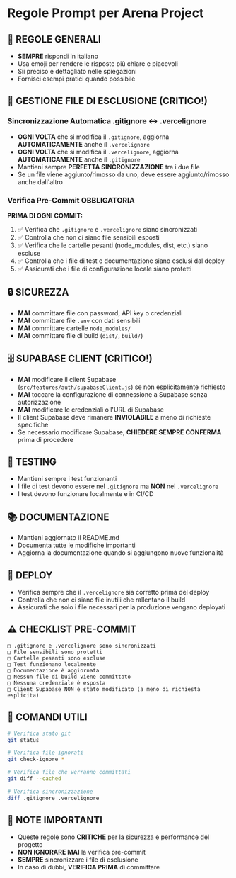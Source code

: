 # Regole Prompt per Arena Project

## 🚀 REGOLE GENERALI
- **SEMPRE** rispondi in italiano
- Usa emoji per rendere le risposte più chiare e piacevoli
- Sii preciso e dettagliato nelle spiegazioni
- Fornisci esempi pratici quando possibile

## 📁 GESTIONE FILE DI ESCLUSIONE (CRITICO!)
### Sincronizzazione Automatica .gitignore ↔ .vercelignore
- **OGNI VOLTA** che si modifica il `.gitignore`, aggiorna **AUTOMATICAMENTE** anche il `.vercelignore`
- **OGNI VOLTA** che si modifica il `.vercelignore`, aggiorna **AUTOMATICAMENTE** anche il `.gitignore`
- Mantieni sempre **PERFETTA SINCRONIZZAZIONE** tra i due file
- Se un file viene aggiunto/rimosso da uno, deve essere aggiunto/rimosso anche dall'altro

### Verifica Pre-Commit OBBLIGATORIA
**PRIMA DI OGNI COMMIT:**
1. ✅ Verifica che `.gitignore` e `.vercelignore` siano sincronizzati
2. ✅ Controlla che non ci siano file sensibili esposti
3. ✅ Verifica che le cartelle pesanti (node_modules, dist, etc.) siano escluse
4. ✅ Controlla che i file di test e documentazione siano esclusi dal deploy
5. ✅ Assicurati che i file di configurazione locale siano protetti

## 🔒 SICUREZZA
- **MAI** committare file con password, API key o credenziali
- **MAI** committare file `.env` con dati sensibili
- **MAI** committare cartelle `node_modules/`
- **MAI** committare file di build (`dist/`, `build/`)

## 🗄️ SUPABASE CLIENT (CRITICO!)
- **MAI** modificare il client Supabase (`src/features/auth/supabaseClient.js`) se non esplicitamente richiesto
- **MAI** toccare la configurazione di connessione a Supabase senza autorizzazione
- **MAI** modificare le credenziali o l'URL di Supabase
- Il client Supabase deve rimanere **INVIOLABILE** a meno di richieste specifiche
- Se necessario modificare Supabase, **CHIEDERE SEMPRE CONFERMA** prima di procedere

## 🧪 TESTING
- Mantieni sempre i test funzionanti
- I file di test devono essere nel `.gitignore` ma **NON** nel `.vercelignore`
- I test devono funzionare localmente e in CI/CD

## 📚 DOCUMENTAZIONE
- Mantieni aggiornato il README.md
- Documenta tutte le modifiche importanti
- Aggiorna la documentazione quando si aggiungono nuove funzionalità

## 🚀 DEPLOY
- Verifica sempre che il `.vercelignore` sia corretto prima del deploy
- Controlla che non ci siano file inutili che rallentano il build
- Assicurati che solo i file necessari per la produzione vengano deployati

## ⚠️ CHECKLIST PRE-COMMIT
```
□ .gitignore e .vercelignore sono sincronizzati
□ File sensibili sono protetti
□ Cartelle pesanti sono escluse
□ Test funzionano localmente
□ Documentazione è aggiornata
□ Nessun file di build viene committato
□ Nessuna credenziale è esposta
□ Client Supabase NON è stato modificato (a meno di richiesta esplicita)
```

## 🔄 COMANDI UTILI
```bash
# Verifica stato git
git status

# Verifica file ignorati
git check-ignore *

# Verifica file che verranno committati
git diff --cached

# Verifica sincronizzazione
diff .gitignore .vercelignore
```

## 📝 NOTE IMPORTANTI
- Queste regole sono **CRITICHE** per la sicurezza e performance del progetto
- **NON IGNORARE MAI** la verifica pre-commit
- **SEMPRE** sincronizzare i file di esclusione
- In caso di dubbi, **VERIFICA PRIMA** di committare